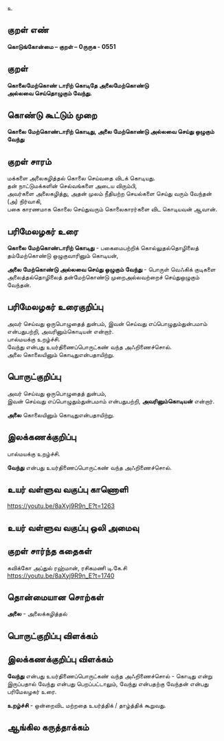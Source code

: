 உ

## குறள் எண் 

**கொடுங்கோன்மை  – குறள் – 0ருருக - 0551**  

## குறள் 

**கொலைமேற்கொண் டாரிற் கொடிதே அலைமேற்கொண்டு  
அல்லவை செய்தொழுகும் வேந்து.**  

## கொண்டு கூட்டும் முறை

**கொலை மேற்கொண்டாரிற் கொடிது, அலை மேற்கொண்டு அல்லவை செய்து ஒழுகும் வேந்து**

## குறள் சாரம் 

மக்களை அலைகழித்தல் கொலை செய்வதை விடக் கொடியது.  
தன் நாட்டுமக்களின் செல்வங்களை அடைய விரும்பி,  
அவர்களை அலைகழித்து, அதன் முலம் நீதியற்ற செயல்களை செய்து வரும் வேந்தன் (அ) நிர்வாகி,  
பகை காரணமாக கொலை செய்துவரும் கொலைகாரர்களை விட கொடியவன் ஆவான்.  

## பரிமேலழகர் உரை

**கொலை மேற்கொண்டாரிற் கொடிது** - பகைமைபற்றிக் கொல்லுதல்தொழிலைத் தம்மேற்கொண்டு ஒழுகுவாரினும் கொடியன்,   

**அலை மேற்கொண்டு அல்லவை செய்து ஒழுகும் வேந்து** - பொருள் வெஃகிக் குடிகளை அலைத்தல்தொழிலைத் தன்மேற்கொண்டு முறைஅல்லவற்றைச் செய்துஒழுகும் வேந்தன்.

## பரிமேலழகர் உரைகுறிப்பு   

அவர் செய்வது ஒருபொழுதைத் துன்பம், இவன் செய்வது எப்பொழுதும்துன்பமாம் என்பதுபற்றி, அவரினும்கொடியன் என்றார்.  
பால்மயக்கு உறழ்ச்சி.  
வேந்து என்பது உயர்திணைப்பொருட்கண் வந்த அஃறிணைச்சொல்.  
அலை கொலையினும் கொடிதுஎன்பதாயிற்று.    

## பொருட்குறிப்பு 

அவர் செய்வது ஒருபொழுதைத் துன்பம்,  
இவன் செய்வது எப்பொழுதும்துன்பமாம் என்பதுபற்றி, **அவரினும்கொடியன்** என்றார்.  
  
**அலை** கொலையினும் கொடிதுஎன்பதாயிற்று.    

## இலக்கணக்குறிப்பு  

பால்மயக்கு உறழ்ச்சி.  

**வேந்து** என்பது உயர்திணைப்பொருட்கண் வந்த அஃறிணைச்சொல்.  

## உயர் வள்ளுவ வகுப்பு காணொளி

https://youtu.be/8aXyj9R9n_E?t=1263 

## உயர் வள்ளுவ வகுப்பு ஒலி அமைவு 

 
## குறள் சார்ந்த கதைகள் 

கவிக்கோ அப்துல் ரஹ்மான், ரசிகமணி டி.கே.சி  
https://youtu.be/8aXyj9R9n_E?t=1740 

## தொன்மையான சொற்கள்

**அலை** - அலைக்கழித்தல்   

## பொருட்குறிப்பு விளக்கம்


## இலக்கணக்குறிப்பு விளக்கம்

**வேந்து** என்பது உயர்திணைப்பொருட்கண் வந்த அஃறிணைச்சொல் - கொடிது என்று இருப்பதால் வேந்து என்பது பெறப்பட்டாலும், வேந்து என்பதற்கு வேந்தன் என்பது பரிமேலழகர் உரை. 

**உறழ்ச்சி** - ஒன்றைவிட மற்றதை உயர்த்திக் / தாழ்த்திக் கூறுவது.

## ஆங்கில கருத்தாக்கம் 


